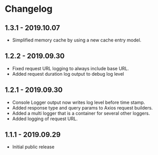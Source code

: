 # Changelog

## 1.3.1 - 2019.10.07

* Simplified memory cache by using a new cache entry model.

## 1.2.2 - 2019.09.30

* Fixed request URL logging to always include base URL.
* Added request duration log output to debug log level

## 1.2.1 - 2019.09.30

* Console Logger output now writes log level before time stamp.
* Added response type and query params to Axios request builders.
* Added a multi logger that is a container for several other loggers.
* Added logging of request URL.

## 1.1.1 - 2019.09.29

* Initial public release
